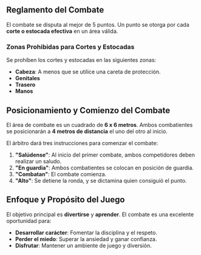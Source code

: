 ## Reglamento del Combate

El combate se disputa al mejor de 5 puntos. Un punto se otorga por cada **corte o estocada efectiva** en un área válida.

### Zonas Prohibidas para Cortes y Estocadas

Se prohíben los cortes y estocadas en las siguientes zonas:

- **Cabeza**: A menos que se utilice una careta de protección.
- **Genitales**
- **Trasero**
- **Manos**

## Posicionamiento y Comienzo del Combate

El área de combate es un cuadrado de **6 x 6 metros**. Ambos combatientes se posicionarán a **4 metros de distancia** el uno del otro al inicio.

El árbitro dará tres instrucciones para comenzar el combate:

1. **"Salúdense"**: Al inicio del primer combate, ambos competidores deben realizar un saludo.
2. **"En guardia"**: Ambos combatientes se colocan en posición de guardia.
3. **"Combatan"**: El combate comienza.
4. **"Alto"**: Se detiene la ronda, y se dictamina quien consiguió el punto.
## Enfoque y Propósito del Juego

El objetivo principal es **divertirse** y **aprender**. El combate es una excelente oportunidad para:

- **Desarrollar carácter**: Fomentar la disciplina y el respeto.
- **Perder el miedo**: Superar la ansiedad y ganar confianza.
- **Disfrutar**: Mantener un ambiente de juego y diversión.